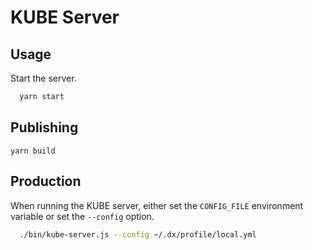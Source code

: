 # KUBE Server

## Usage

Start the server.

```bash
  yarn start  
```


## Publishing

```
yarn build

```

## Production

When running the KUBE server, either set the `CONFIG_FILE` environment variable or set the `--config` option.

```bash
  ./bin/kube-server.js --config ~/.dx/profile/local.yml
```
